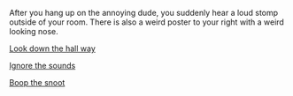 After you hang up on the annoying dude, you suddenly hear a loud stomp outside of your room. There is also a weird poster to your right with a weird looking nose.

[Look down the hall way]()

[Ignore the sounds](death.md)

[Boop the snoot]()
